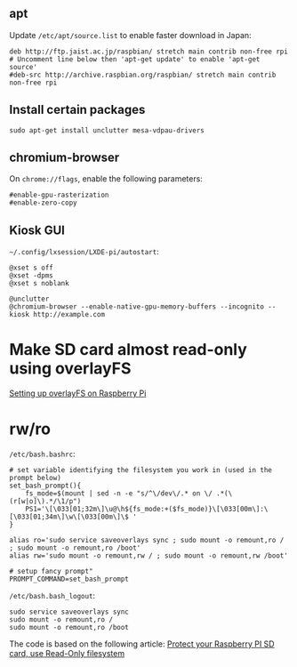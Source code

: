 ## apt

Update `/etc/apt/source.list` to enable faster download in Japan:

```
deb http://ftp.jaist.ac.jp/raspbian/ stretch main contrib non-free rpi
# Uncomment line below then 'apt-get update' to enable 'apt-get source'
#deb-src http://archive.raspbian.org/raspbian/ stretch main contrib non-free rpi
```

## Install certain packages

```
sudo apt-get install unclutter mesa-vdpau-drivers
```

## chromium-browser

On `chrome://flags`, enable the following parameters:

```
#enable-gpu-rasterization
#enable-zero-copy
```

## Kiosk GUI

`~/.config/lxsession/LXDE-pi/autostart`:

```
@xset s off
@xset -dpms
@xset s noblank

@unclutter
@chromium-browser --enable-native-gpu-memory-buffers --incognito --kiosk http://example.com
```

# Make SD card almost read-only using overlayFS

[Setting up overlayFS on Raspberry Pi](https://www.domoticz.com/wiki/Setting_up_overlayFS_on_Raspberry_Pi)

# rw/ro

`/etc/bash.bashrc`:

```
# set variable identifying the filesystem you work in (used in the prompt below)
set_bash_prompt(){
    fs_mode=$(mount | sed -n -e "s/^\/dev\/.* on \/ .*(\(r[w|o]\).*/\1/p")
    PS1='\[\033[01;32m\]\u@\h${fs_mode:+($fs_mode)}\[\033[00m\]:\[\033[01;34m\]\w\[\033[00m\]\$ '
}

alias ro='sudo service saveoverlays sync ; sudo mount -o remount,ro / ; sudo mount -o remount,ro /boot'
alias rw='sudo mount -o remount,rw / ; sudo mount -o remount,rw /boot'

# setup fancy prompt"
PROMPT_COMMAND=set_bash_prompt
```

`/etc/bash.bash_logout`:

```
sudo service saveoverlays sync
sudo mount -o remount,ro /
sudo mount -o remount,ro /boot
```

The code is based on the following article: [Protect your Raspberry PI SD card, use Read-Only filesystem](https://hallard.me/raspberry-pi-read-only/)
